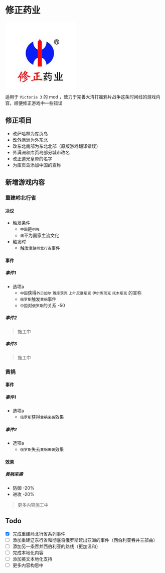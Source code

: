 # 修正药业
![LOGO](./thumbnail.png)<br/>
适用于 `Victoria 3` 的 mod ，致力于完善大清打赢鸦片战争这条时间线的游戏内容，顺便修正游戏中一些错误
## 修正项目
- 改萨哈林为库页岛
- 改外满洲为外东北
- 改东北南部为东北北部（原版游戏翻译错误）
- 外满洲和库页岛部分城市改名
- 改正道光皇帝的名字
- 为库页岛添加中国的宣称

## 新增游戏内容

### 重建岭北行省

#### 决议
- 触发条件
  - `中国`是`列强`
  - `满`不为国家主流文化
- 触发时
  - 触发`重建岭北行省`事件

#### 事件

##### 事件1
- 选项a
  - `中国`获得`外贝加尔` `雅库茨克` `上叶尼塞斯克` `伊尔库茨克` `托木斯克` 的宣称
  - `俄罗斯`触发`黄祸`事件
  - `中国`对`俄罗斯`的关系 -50

##### 事件2
> 施工中

##### 事件3
> 施工中

### 黄祸

#### 事件

#####  事件1
- 选项a
  - `俄罗斯`获得`黄祸来袭`效果

#####  事件2
- 选项a
  - `俄罗斯`失去`黄祸来袭`效果

#### 效果

##### 黄祸来袭
- 防御 -20%
- 进攻 -20%

> 更多内容施工中

## Todo
- [x] 完成重建岭北行省系列事件
- [ ] 添加重建辽东行省和彻底将俄罗斯赶出亚洲的事件（西伯利亚吞并三部曲）
- [ ] 添加另一条吞并西伯利亚的路线（更加温和）
- [ ] 完成本地化内容
- [ ] 添加英文本地化支持
- [ ] 更多内容构思中